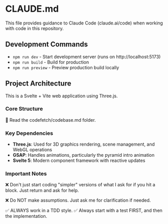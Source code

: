 # CLAUDE.md

This file provides guidance to Claude Code (claude.ai/code) when working with code in this repository.

## Development Commands

- `npm run dev` - Start development server (runs on http://localhost:5173)
- `npm run build` - Build for production
- `npm run preview` - Preview production build locally

## Project Architecture

This is a Svelte + Vite web application using Three.js.

### Core Structure

👀 Read the codefetch/codebase.md folder.

### Key Dependencies

- **Three.js**: Used for 3D graphics rendering, scene management, and WebGL operations
- **GSAP**: Handles animations, particularly the pyramid intro animation
- **Svelte 5**: Modern component framework with reactive updates

### Important Notes

❌ Don't just start coding "simpler" versions of what I ask for if you hit a block. Just return and ask for help.

❌ Do NOT make assumptions. Just ask me for clarification if needed.

✅ ALWAYS work in a TDD style.
✅ Always start with a test FIRST, and then the implementation.
